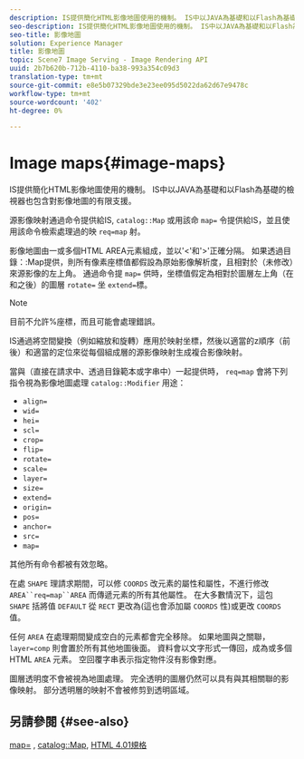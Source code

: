 ```yaml
---
description: IS提供簡化HTML影像地圖使用的機制。 IS中以JAVA為基礎和以Flash為基礎的檢視器也包含對影像地圖的有限支援。
seo-description: IS提供簡化HTML影像地圖使用的機制。 IS中以JAVA為基礎和以Flash為基礎的檢視器也包含對影像地圖的有限支援。
seo-title: 影像地圖
solution: Experience Manager
title: 影像地圖
topic: Scene7 Image Serving - Image Rendering API
uuid: 2b7b620b-712b-4110-ba38-993a354c09d3
translation-type: tm+mt
source-git-commit: e8e5b07329bde3e23ee095d5022da62d67e9478c
workflow-type: tm+mt
source-wordcount: '402'
ht-degree: 0%

---
```



# Image maps{#image-maps}

IS提供簡化HTML影像地圖使用的機制。 IS中以JAVA為基礎和以Flash為基礎的檢視器也包含對影像地圖的有限支援。

源影像映射通過命令提供給IS, `catalog::Map` 或用該命 `map=` 令提供給IS，並且使用該命令檢索處理過的映 `req=map` 射。

影像地圖由一或多個HTML AREA元素組成，並以&#39;&lt;&#39;和&#39;>&#39;正確分隔。 如果透過目錄：:Map提供，則所有像素座標值都假設為原始影像解析度，且相對於（未修改）來源影像的左上角。 通過命令提 `map=` 供時，坐標值假定為相對於圖層左上角（在和之後）的圖層 `rotate=` 坐 `extend=`標。

>[!NOTE]
>
>目前不允許%座標，而且可能會處理錯誤。

IS通過將空間變換（例如縮放和旋轉）應用於映射坐標，然後以適當的z順序（前後）和適當的定位來從每個組成層的源影像映射生成複合影像映射。

當與（直接在請求中、透過目錄範本或字串中）一起提供時， `req=map` 會將下列指令視為影像地圖處理 `catalog::Modifier` 用途：

* `align=`
* `wid=`
* `hei=`
* `scl=`
* `crop=`
* `flip=`
* `rotate=`
* `scale=`
* `layer=`
* `size=`
* `extend=`
* `origin=`
* `pos=`
* `anchor=`
* `src=`
* `map=`

其他所有命令都被有效忽略。

在處 `SHAPE` 理請求期間，可以修 `COORDS` 改元素的屬性和屬性，不進行修改 `AREA``req=map``AREA` 而傳遞元素的所有其他屬性。 在大多數情況下，這包 `SHAPE` 括將值 `DEFAULT` 從 `RECT` 更改為(這也會添加屬 `COORDS` 性)或更改 `COORDS` 值。

任何 `AREA` 在處理期間變成空白的元素都會完全移除。 如果地圖與之關聯， `layer=comp` 則會置於所有其他地圖後面。 資料會以文字形式一傳回，成為或多個HTML `AREA` 元素。 空回覆字串表示指定物件沒有影像對應。

圖層透明度不會被視為地圖處理。 完全透明的圖層仍然可以具有與其相關聯的影像映射。 部分透明層的映射不會被修剪到透明區域。

## 另請參閱 {#see-also}

[map=](../../../../../is-api/http-ref/image-serving-api-ref/c-http-protocol-reference/c-command-reference/r-map.md#reference-8f96545f196b4b7caa616e15c2363f06) , [catalog::Map](/help/aem-is-ir-api/is-api/image-catalog/image-serving-api-ref/c-image-catalog-reference/c-image-svg-data-reference/c-image-data-reference/r-map-cat.md), [HTML 4.01規格](http://www.w3.org/TR/html401/)
